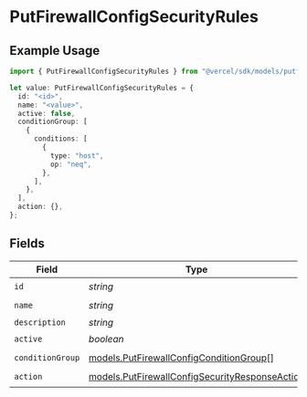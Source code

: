 # PutFirewallConfigSecurityRules

## Example Usage

```typescript
import { PutFirewallConfigSecurityRules } from "@vercel/sdk/models/putfirewallconfigop.js";

let value: PutFirewallConfigSecurityRules = {
  id: "<id>",
  name: "<value>",
  active: false,
  conditionGroup: [
    {
      conditions: [
        {
          type: "host",
          op: "neq",
        },
      ],
    },
  ],
  action: {},
};
```

## Fields

| Field                                                                                                  | Type                                                                                                   | Required                                                                                               | Description                                                                                            |
| ------------------------------------------------------------------------------------------------------ | ------------------------------------------------------------------------------------------------------ | ------------------------------------------------------------------------------------------------------ | ------------------------------------------------------------------------------------------------------ |
| `id`                                                                                                   | *string*                                                                                               | :heavy_check_mark:                                                                                     | N/A                                                                                                    |
| `name`                                                                                                 | *string*                                                                                               | :heavy_check_mark:                                                                                     | N/A                                                                                                    |
| `description`                                                                                          | *string*                                                                                               | :heavy_minus_sign:                                                                                     | N/A                                                                                                    |
| `active`                                                                                               | *boolean*                                                                                              | :heavy_check_mark:                                                                                     | N/A                                                                                                    |
| `conditionGroup`                                                                                       | [models.PutFirewallConfigConditionGroup](../models/putfirewallconfigconditiongroup.md)[]               | :heavy_check_mark:                                                                                     | N/A                                                                                                    |
| `action`                                                                                               | [models.PutFirewallConfigSecurityResponseAction](../models/putfirewallconfigsecurityresponseaction.md) | :heavy_check_mark:                                                                                     | N/A                                                                                                    |